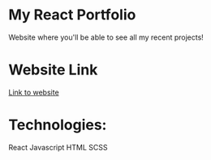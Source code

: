 # My React Portfolio
Website where you'll be able to see all my recent projects!

# Website Link
[Link to website](https://react-portfolio-david-torres.netlify.app/)

# Technologies:
React
Javascript
HTML
SCSS
